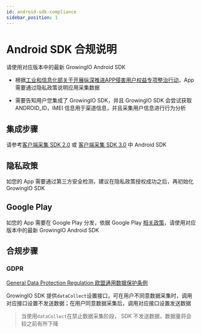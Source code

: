 ```yaml
---
id: android-sdk-compliance
sidebar_position: 1
---
```


# Android SDK 合规说明

请使用对应版本中的最新 GrowingIO Android SDK

* 根据[工业和信息化部关于开展纵深推进APP侵害用户权益专项整治行动](http://www.gov.cn/zhengce/zhengceku/2020-08/02/content_5531975.htm)，App 需要通过隐私政策说明应用采集数据
    
* 需要告知用户您集成了 GrowingIO SDK，并且 GrowingIO SDK 会尝试获取 ANDROID_ID，IMEI 信息用于渠道信息，并且采集用户信息进行行为分析
    

## 集成步骤[](#ji-cheng-bu-zhou)

​请参考[客户端采集 SDK 2.0](/op/v/2.0/developer-manual/sdkintegrated/client-sdk-2.0) 或 [客户端采集 SDK 3.0](/op/v/2.0/developer-manual/sdkintegrated/client-sdk-3.0) 中 Android SDK


## 隐私政策[](#yin-si-zheng-ce)

如您的 App 需要通过第三方安全检测，建议在隐私政策授权成功之后，再初始化 GrowingIO SDK


## Google Play[](#google-play)

如您的 App 需要在 Google Play 分发，依据 Google Play [相关政策](https://support.google.com/googleplay/android-developer/answer/9888379?hl=zh-Hans&ref_topic=9877467#zippy=%2C%E5%B8%B8%E8%A7%81%E8%BF%9D%E8%A7%84%E8%A1%8C%E4%B8%BA%E7%A4%BA%E4%BE%8B)，请使用对应版本中的最新 GrowingIO Android SDK


## 合规步骤[](#he-gui-bu-zhou)


### GDPR[](#gdpr)

​[General Data Protection Regulation 欧盟通用数据保护条例](https://zh.wikipedia.org/wiki/%E6%AD%90%E7%9B%9F%E4%B8%80%E8%88%AC%E8%B3%87%E6%96%99%E4%BF%9D%E8%AD%B7%E8%A6%8F%E7%AF%84)​

GrowingIO SDK 提供`dataCollect`设置接口，可在用户不同意数据采集时，调用对应接口设置不发送数据；在用户同意数据采集后，调用对应接口设置发送数据

> 当使用`dataCollect`在禁止数据采集阶段， SDK 不发送数据，数据量将会较之前有所下降
